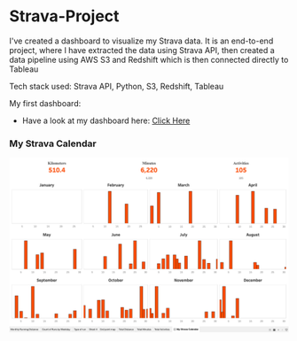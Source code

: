 # Strava-Project
I've created a dashboard to visualize my Strava data. It is an end-to-end project, where I have extracted the data using Strava API, then created a data pipeline using AWS S3 and Redshift which is then connected directly to Tableau

Tech stack used: Strava API, Python, S3, Redshift, Tableau




My first dashboard:
- Have a look at my dashboard here: [Click Here](https://public.tableau.com/views/StravaCalender2023/MyStravaCalendar?:language=en-US&:display_count=n&:origin=viz_share_link)

### My Strava Calendar
![](https://github.com/ajitjadhav10/Strava-Project/blob/297401a780203d0fa3e48c6102ff21c4dd076d70/Extra_Files/Screen%20Shot%202023-12-12%20at%209.25.49%20PM.png)
